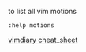 to list all vim motions
```vim
:help motions
```

[vimdiary cheat_sheet](http://thedarnedestthing.com/vimwiki%20cheatsheet)
